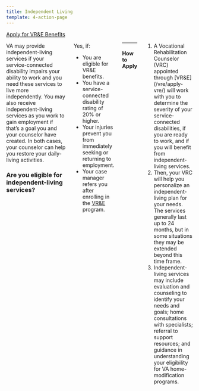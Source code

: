 ```yaml
---
title: Independent Living
template: 4-action-page
---
```


<div class="main" role="main" markdown="0">

<div class="action-bar">
  <div class="row">
    <div class="small-12 columns">
      <a class="usa-button-primary va-button-primary" href="/vre/apply-vre/">Apply for VR&amp;E Benefits</a>
    </div>
  </div>
</div>

<div class="section one" markdown="0">
<div class="primary" markdown="0">
<div class="row" markdown="0">
<div class="small-12 medium-8 columns">

<div markdown="1">

VA may provide independent-living services if your service-connected disability impairs your ability to work and you need these services to live more independently. You may also receive independent-living services as you work to gain employment if that’s a goal you and your counselor have created. In both cases, your counselor can help you restore your daily-living activities.

### Are you eligible for independent-living services?

</div>


<div class="call-out" markdown="1">

Yes, if:

- You are eligible for VR&amp;E benefits.
- You have a service-connected disability rating of 20&#37; or higher. 
- Your injuries prevent you from immediately seeking or returning to employment.
- Your case manager refers you after enrolling in the [VR&E](/vre/apply-vre/) program.

</div>

<div markdown="1">

<hr>

#### How to Apply


</div>


<ol class="process" markdown="0">
<li class="step one wow fadeIn animated" markdown="1">
A Vocational Rehabilitation Counselor (VRC) appointed through [VR&E](/vre/apply-vre/) will work with you to determine the severity of your service-connected disabilities, if you are ready to work, and if you will benefit from independent-living services.
</li>

<li class="step two wow fadeIn animated" markdown="1">
Then, your VRC will help you personalize an independent-living plan for your needs. The services generally last up to 24 months, but in some situations they may be extended beyond this time frame. 
</li>

<li class="step three last wow fadeIn animated animated" markdown="0">
Independent-living services may include evaluation and counseling to identify your needs and goals; home consultations with specialists; referral to support resources; and guidance in understanding your eligibility for VA home-modification programs. 
</li>


</ol>


</div>


</div>
</div>
</div>
</div>
